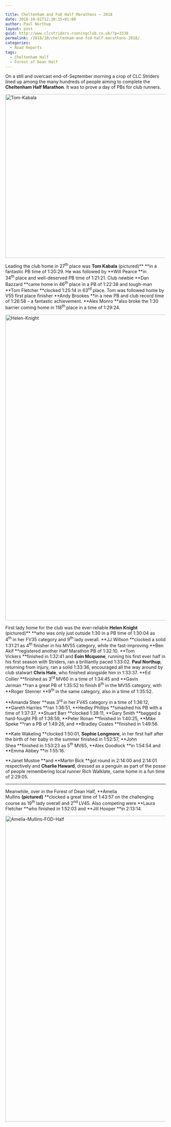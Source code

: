 ```yaml
---

title: Cheltenham and FoD Half Marathons – 2018
date: 2018-10-01T12:30:15+01:00
author: Paul Northup
layout: post
guid: http://www.clcstriders-runningclub.co.uk/?p=3238
permalink: /2018/10/cheltenham-and-fod-half-marathons-2018/
categories:
  - Road Reports
tags:
  - Cheltenham Half
  - Forest of Dean Half
---
```

On a still and overcast end-of-September morning a crop of CLC Striders lined up among the many hundreds of people aiming to complete the **Cheltenham Half Marathon**. It was to prove a day of PBs for club runners.

[<img class="alignnone wp-image-3240" src="http://www.clcstriders-runningclub.co.uk/wplive/wp-content/uploads/2018/10/Tom-Kabala.jpg" alt="Tom-Kabala" width="800" height="514" srcset="http://www.clcstriders-runningclub.co.uk/wplive/wp-content/uploads/2018/10/Tom-Kabala.jpg 960w, http://www.clcstriders-runningclub.co.uk/wplive/wp-content/uploads/2018/10/Tom-Kabala-300x193.jpg 300w, http://www.clcstriders-runningclub.co.uk/wplive/wp-content/uploads/2018/10/Tom-Kabala-768x494.jpg 768w" sizes="(max-width: 800px) 100vw, 800px" />](http://www.clcstriders-runningclub.co.uk/wplive/wp-content/uploads/2018/10/Tom-Kabala.jpg)

Leading the club home in 27<sup>th </sup>place was **Tom Kabala** (pictured)** **in a fantastic PB time of 1:20:29. He was followed by **Will Pearce **in 34<sup>th </sup>place and well-deserved PB time of 1:21:21. Club newbie **Dan Bazzard **came home in 46<sup>th </sup>place in a PB of 1:22:38 and tough-man **Tom Fletcher **clocked 1:25:14 in 63<sup>rd </sup>place. Tom was followed home by V55 first place finisher **Andy Brookes **in a new PB and club record time of 1:26:58 – a fantastic achievement. **Alex Monro **also broke the 1:30 barrier coming home in 118<sup>th </sup>place in a time of 1:29:24.

[<img class="alignnone size-full wp-image-3241" src="http://www.clcstriders-runningclub.co.uk/wplive/wp-content/uploads/2018/10/Helen-Knight.jpg" alt="Helen-Knight" width="652" height="960" srcset="http://www.clcstriders-runningclub.co.uk/wplive/wp-content/uploads/2018/10/Helen-Knight.jpg 652w, http://www.clcstriders-runningclub.co.uk/wplive/wp-content/uploads/2018/10/Helen-Knight-204x300.jpg 204w" sizes="(max-width: 652px) 100vw, 652px" />](http://www.clcstriders-runningclub.co.uk/wplive/wp-content/uploads/2018/10/Helen-Knight.jpg)

First lady home for the club was the ever-reliable **Helen Knight** (pictured)** **who was only just outside 1:30 in a PB time of 1:30:04 as 4<sup>th </sup>in her FV35 category and 9<sup>th </sup>lady overall. **JJ Willson **clocked a solid 1:31:21 as 4<sup>th </sup>finisher in his MV55 category, while the fast-improving **Ben Akif **registered another Half Marathon PB of 1:32:10. **Tom Vickers **finished in 1:32:41 and **Eoin Mcquone**, running his first ever half in his first season with Striders, ran a brilliantly paced 1:33:02. **Paul Northup**, returning from injury, ran a solid 1:33:36, encouraged all the way around by club stalwart **Chris Hale**, who finished alongside him in 1:33:37. **Ed Collier **finished as 3<sup>rd </sup>MV60 in a time of 1:34:45 and **Gavin Jerman **ran a great PB of 1:35:52 to finish 8<sup>th </sup>in the MV55 category, with **Roger Stenner **9<sup>th </sup>in the same category, also in a time of 1:35:52.

**Amanda Steer **was 3<sup>rd </sup>in her FV45 category in a time of 1:36:12, **Gareth Harries **ran 1:36:51, **Hedley Phillips **smashed his PB with a time of 1:37:37, **Stuart Barr **clocked 1:38:11, **Gary Smith **bagged a hard-fought PB of 1:38:59, **Peter Ronan **finished in 1:40:25, **Mike Speke **ran a PB of 1:49:26, and **Bradley Coates **finished in 1:49:56.

**Kate Wakeling **clocked 1:50:01, **Sophie Longmore**, in her first half after the birth of her baby in the summer finished in 1:52:57, **John Shea **finished in 1:53:23 as 5<sup>th </sup>MV65, **Alex Goodlock **in 1:54:54 and **Emma Abbey **in 1:55:16.

**Janet Mustoe **and **Martin Bick **got round in 2:14:00 and 2:14:01 respectively and **Charlie Haward**, dressed as a penguin as part of the posse of people remembering local runner Rich Walklate, came home in a fun time of 2:29:05.

* * *

Meanwhile, over in the Forest of Dean Half, **Amelia Mullins **(pictured)** **clocked a great time of 1:43:57 on the challenging course as 19<sup>th </sup>lady overall and 2<sup>nd </sup>LV45. Also competing were **Laura Fletcher **who finished in 1:52:03 and **Jill Hooper **in 2:13:14.

[<img class="alignnone size-full wp-image-3239" src="http://www.clcstriders-runningclub.co.uk/wplive/wp-content/uploads/2018/10/Amelia-Mullins-FOD-Half.jpg" alt="Amelia-Mullins-FOD-Half" width="541" height="960" srcset="http://www.clcstriders-runningclub.co.uk/wplive/wp-content/uploads/2018/10/Amelia-Mullins-FOD-Half.jpg 541w, http://www.clcstriders-runningclub.co.uk/wplive/wp-content/uploads/2018/10/Amelia-Mullins-FOD-Half-169x300.jpg 169w" sizes="(max-width: 541px) 100vw, 541px" />](http://www.clcstriders-runningclub.co.uk/wplive/wp-content/uploads/2018/10/Amelia-Mullins-FOD-Half.jpg)